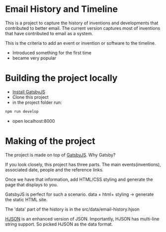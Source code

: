 # Email History and Timeline
This is a project to capture the history of inventions and developments that contributed to better email. The current version captures most of inventions that have contributed to email as a system.

This is the criteria to add an event or invention or software to the timeline.
* Introduced something for the first time
* became very popular 

# Building the project locally
* [Install GatsbyJS](https://www.gatsbyjs.org/tutorial/part-zero/)
* Clone this project
* in the project folder run:
```bash
npm run develop
```
* open localhost:8000

# Making of the project
The project is made on top of [GatsbyJS](https://www.gatsbyjs.org).
Why Gatsby? 

If you look closely, this project has three parts. The main events(inventions), associated date, people and the reference links. 

Once we have that information, add HTML/CSS styling and generate the page that displays to you.

GatsbyJS is perfect for such a scenario. data + html+ styling &rarr; generate the static HTML site.

The 'data' part of the history is in the src/data/email-history.hjson

[HJSON](https://hjson.org) is an enhanced version of JSON. Importantly, HJSON has multi-line string support. So picked HJSON as the data format.
